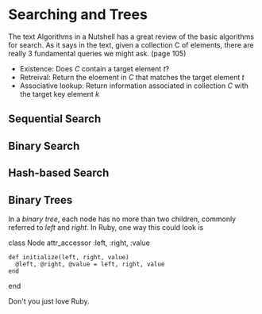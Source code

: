 Searching and Trees
===================

The text Algorithms in a Nutshell has a great review of the basic algorithms for search. As it says in the text, given a collection C  of elements, there are really 3 fundamental queries we might ask. (page 105)

* Existence: Does _C_ contain a target element _t_?
* Retreival: Return the eloement in _C_ that matches the target element _t_
* Associative lookup: Return information associated in collection _C_ with the target key element _k_

Sequential Search
-----------------

Binary Search
-------------

Hash-based Search
-----------------

Binary Trees
------------

In a _binary tree_, each node has no more than two children, commonly referred to _left_ and _right_.
In Ruby, one way this could look is

  class Node
    attr_accessor :left, :right, :value

    def initialize(left, right, value)
      @left, @right, @value = left, right, value
    end
  end

Don't you just love Ruby.